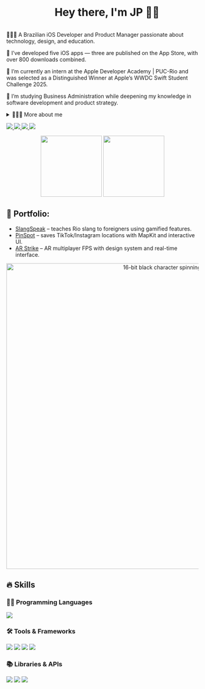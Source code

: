<!-- Título -->
<div id="user-content-toc">
  <ul align="center">
    <summary><h1 style="display: inline-block">Hey there, I'm JP 👋🏿</h1></summary>
</div>

<!-- Apresentação -->
<p>
👨🏿‍🦲 A Brazilian iOS Developer and Product Manager passionate about technology, design, and education.

📱 I’ve developed five iOS apps — three are published on the App Store, with over 800 downloads combined.

🍎 I’m currently an intern at the Apple Developer Academy | PUC-Rio and was selected as a Distinguished Winner at Apple’s WWDC Swift Student Challenge 2025.

🌱 I’m studying Business Administration while deepening my knowledge in software development and product strategy.
</p>

<!-- Dropdown - Mais sobre mim -->
<details>
  <summary>👨🏿‍💻 More about me</summary>

  - 💬 24 years old, based in Rio de Janeiro, Brazil.
  - Fluent in Portuguese, intermediate in English.
  - Skilled in Swift, SwiftUI, MVVM, StoreKit, MapKit, Siri App Intents.
  - Experienced with Figma, PostHog, App Store Connect, and Git.
  - Love building delightful user experiences and meaningful digital products.
  - I’ve led product strategy, UI/UX, and development in cross-functional teams.
</details>

<!-- Links sociais -->
<p align="left">
  <a href="https://www.youtube.com/@JoaoPdro-0">
    <img src="https://img.shields.io/badge/YouTube-FF0000?style=for-the-badge&logo=youtube&logoColor=white" />
  </a>
  <a href="https://www.instagram.com/joaopdro.dev/">
    <img src="https://img.shields.io/badge/Instagram-E4405F?style=for-the-badge&logo=instagram&logoColor=white" />
  </a>
  <a href="https://linkedin.com/in/joaopdrojr">
    <img src="https://img.shields.io/badge/LinkedIn-0A66C2?style=for-the-badge&logo=linkedin&logoColor=white" />
  </a>
  <a href="https://joaopdrojr.framer.website">
    <img src="https://img.shields.io/badge/Portfolio-000000?style=for-the-badge&logo=framer&logoColor=white" />
  </a>
</p>

<!-- GitHub Stats -->
<div align="center">
  <img src="https://nirzak-streak-stats.vercel.app/?user=joaopdrojr&theme=github_dark_dimmed&hide_border=true" height="160px" />
  <img src="https://github-readme-stats.vercel.app/api/top-langs/?username=joaopdrojr&theme=github_dark_dimmed&hide_border=true&include_all_commits=true&count_private=true&layout=compact" height="160px" />
</div>


<!-- Portfólio -->
## 📁 Portfolio:
- [SlangSpeak](https://apps.apple.com) – teaches Rio slang to foreigners using gamified features.
- [PinSpot](https://apps.apple.com) – saves TikTok/Instagram locations with MapKit and interactive UI.
- [AR Strike](https://apps.apple.com) – AR multiplayer FPS with design system and real-time interface.

<!-- GIF -->
<p align="center">
  <img src="https://media2.giphy.com/media/v1.Y2lkPTc5MGI3NjExNTcydjFoajdsYTdlemJ4Z3hleTg0cGFybTAwZWlrM2ZybmVuMmlqZCZlcD12MV9pbnRlcm5hbF9naWZfYnlfaWQmY3Q9Zw/pwLEp54PVQNbbAQzrB/giphy.gif" alt="16-bit black character spinning" width="800"/>
</p>

## 🔥 Skills

### 👨‍💻 Programming Languages
<p>
  <img src="https://img.shields.io/badge/Swift-F05138?style=for-the-badge&logo=swift&logoColor=white"/>
</p>

### 🛠 Tools & Frameworks
<p>
  <img src="https://img.shields.io/badge/Xcode-147EFB?style=for-the-badge&logo=xcode&logoColor=white"/>
  <img src="https://img.shields.io/badge/Figma-F24E1E?style=for-the-badge&logo=figma&logoColor=white"/>
  <img src="https://img.shields.io/badge/Git-F05032?style=for-the-badge&logo=git&logoColor=white"/>
  <img src="https://img.shields.io/badge/Notion-000000?style=for-the-badge&logo=notion&logoColor=white"/>
</p>

### 📚 Libraries & APIs
<p>
  <img src="https://img.shields.io/badge/MapKit-000000?style=for-the-badge&logo=apple&logoColor=white"/>
  <img src="https://img.shields.io/badge/Siri%20App%20Intents-000000?style=for-the-badge&logo=apple&logoColor=white"/>
  <img src="https://img.shields.io/badge/StoreKit-000000?style=for-the-badge&logo=apple&logoColor=white"/>
</p>
